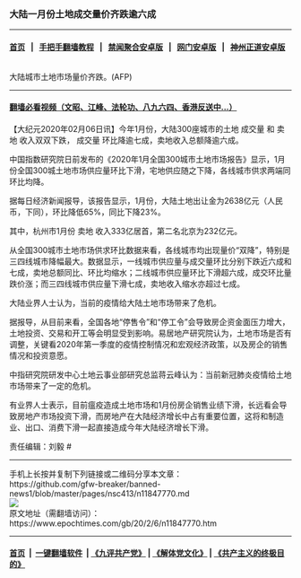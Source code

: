 ### 大陆一月份土地成交量价齐跌逾六成
------------------------

#### [首页](https://github.com/gfw-breaker/banned-news1/blob/master/README.md) &nbsp;&nbsp;|&nbsp;&nbsp; [手把手翻墙教程](https://github.com/gfw-breaker/guides/wiki) &nbsp;&nbsp;|&nbsp;&nbsp; [禁闻聚合安卓版](https://github.com/gfw-breaker/bn-android) &nbsp;&nbsp;|&nbsp;&nbsp; [网门安卓版](https://github.com/oGate2/oGate) &nbsp;&nbsp;|&nbsp;&nbsp; [神州正道安卓版](https://github.com/SzzdOgate/update) 



<div><img alt="" class="aligncenter wp-post-image" src="https://i.epochtimes.com/assets/uploads/2014/08/1405201308251944-600x400.jpg"/>
<div class="red16 caption">
 <p>
  大陆城市土地市场量价齐跌。(AFP)
 </p>
</div>
</div><hr/>

#### [翻墙必看视频（文昭、江峰、法轮功、八九六四、香港反送中...）](https://github.com/gfw-breaker/banned-news1/blob/master/pages/link3.md)

<div><p>
 【大纪元2020年02月06日讯】今年1月份，大陆300座城市的土地
 <ok href="https://www.epochtimes.com/gb/tag/%E6%88%90%E4%BA%A4%E9%87%8F.html">
  成交量
 </ok>
 和
 <ok href="https://www.epochtimes.com/gb/tag/%E5%8D%96%E5%9C%B0.html">
  卖地
 </ok>
 收入双双下跌，
 <ok href="https://www.epochtimes.com/gb/tag/%E6%88%90%E4%BA%A4%E9%87%8F.html">
  成交量
 </ok>
 环比降逾七成，卖地收入总额降逾六成。
</p>
<p>
 中国指数研究院日前发布的《2020年1月全国300城市土地市场报告》显示，1月份全国300城土地市场供应量环比下滑，宅地供应随之下降，各线城市供求两端同环比均降。
</p>
<p>
 据每日经济新闻报导，该报告显示，1月份，大陆土地出让金为2638亿元（人民币，下同），环比降低65%，同比下降23%。
</p>
<p>
 其中，杭州市1月份
 <ok href="https://www.epochtimes.com/gb/tag/%E5%8D%96%E5%9C%B0.html">
  卖地
 </ok>
 收入333亿居首，第二名北京为232亿元。
</p>
<p>
 从全国300城市土地市场供求环比数据来看，各线城市均出现量价“双降”，特别是三四线城市降幅最大。数据显示，一线城市供应量与成交量环比分别下跌近六成和七成，卖地总额同比、环比均缩水；二线城市供应量环比下滑超六成，成交环比量跌价涨；而三四线城市供应量下滑七成，卖地收入缩水亦超过七成。
</p>
<p>
 大陆业界人士认为，当前的疫情给大陆土地市场带来了危机。
</p>
<p>
 据报导，从目前来看，全国各地“停售令”和“停工令”会导致房企资金面压力增大，土地投资、交易和开工等会明显受到影响。易居地产研究院认为，土地市场是否有调整，关键看2020年第一季度的疫情控制情况和宏观经济政策，以及房企的销售情况和投资意愿。
</p>
<p>
 中指研究院研发中心土地云事业部研究总监蒋云峰认为：当前新冠肺炎疫情给土地市场带来了一定的危机。
</p>
<p>
 有业界人士表示，目前瘟疫造成土地市场和1月份房企销售业绩下滑，长远看会导致房地产市场投资下滑，而房地产在大陆经济增长中占有重要位置，这将和制造业、出口、消费下滑一起直接造成今年大陆经济增长下滑。
</p>
<p>
 责任编辑：刘毅 #
</p>
</div>
<hr/>
手机上长按并复制下列链接或二维码分享本文章：<br/>
https://github.com/gfw-breaker/banned-news1/blob/master/pages/nsc413/n11847770.md <br/>
<a href='https://github.com/gfw-breaker/banned-news1/blob/master/pages/nsc413/n11847770.md'><img src='https://github.com/gfw-breaker/banned-news1/blob/master/pages/nsc413/n11847770.md.png'/></a> <br/>
原文地址（需翻墙访问）：https://www.epochtimes.com/gb/20/2/6/n11847770.htm


------------------------
#### [首页](https://github.com/gfw-breaker/banned-news1/blob/master/README.md) &nbsp;|&nbsp; [一键翻墙软件](https://github.com/gfw-breaker/nogfw/blob/master/README.md) &nbsp;| [《九评共产党》](https://github.com/gfw-breaker/9ping.md/blob/master/README.md#九评之一评共产党是什么) | [《解体党文化》](https://github.com/gfw-breaker/jtdwh.md/blob/master/README.md) | [《共产主义的终极目的》](https://github.com/gfw-breaker/gczydzjmd.md/blob/master/README.md)


<img src='http://gfw-breaker.win/banned-news/pages/nsc413/n11847770.md' width='0px' height='0px'/>